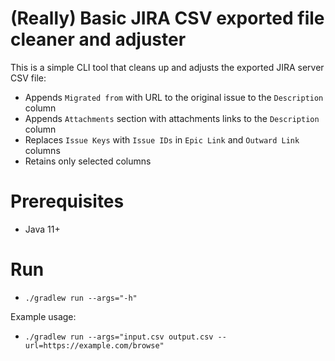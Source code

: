 # (Really) Basic JIRA CSV exported file cleaner and adjuster

This is a simple CLI tool that cleans up and adjusts the exported JIRA server CSV file:

- Appends `Migrated from` with URL to the original issue to the `Description` column
- Appends `Attachments` section with attachments links to the `Description` column
- Replaces `Issue Keys` with `Issue IDs` in `Epic Link` and `Outward Link` columns
- Retains only selected columns

# Prerequisites

- Java 11+

# Run

- `./gradlew run --args="-h"`

Example usage:

- `./gradlew run --args="input.csv output.csv --url=https://example.com/browse"`
